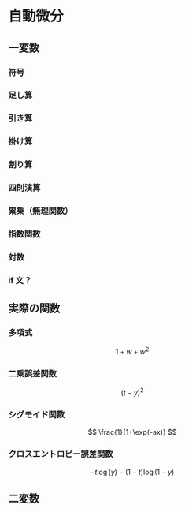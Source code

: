 # 自動微分

## 一変数

### 符号

### 足し算

### 引き算

### 掛け算

### 割り算

### 四則演算

### 累乗（無理関数）

### 指数関数

### 対数

### if 文？

## 実際の関数

### 多項式

$$
1 + w + w^2
$$

### 二乗誤差関数

$$
(t - y)^2
$$

### シグモイド関数

$$
\frac{1}{1+\exp(-ax)}
$$

### クロスエントロピー誤差関数

$$
-t \log(y) - (1 - t) \log(1-y)
$$

## 二変数
